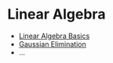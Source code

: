 # Linear Algebra
- [Linear Algebra Basics](linear-algebra-basics.ipynb)
- [Gaussian Elimination](gaussian-elimination-row-operations.ipynb)
- ...
